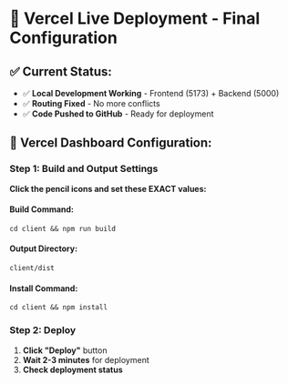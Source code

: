 # 🚀 Vercel Live Deployment - Final Configuration

## ✅ **Current Status:**
- ✅ **Local Development Working** - Frontend (5173) + Backend (5000)
- ✅ **Routing Fixed** - No more conflicts
- ✅ **Code Pushed to GitHub** - Ready for deployment

## 🎯 **Vercel Dashboard Configuration:**

### **Step 1: Build and Output Settings**

**Click the pencil icons and set these EXACT values:**

#### **Build Command:**
```
cd client && npm run build
```

#### **Output Directory:**
```
client/dist
```

#### **Install Command:**
```
cd client && npm install
```

### **Step 2: Deploy**
1. **Click "Deploy"** button
2. **Wait 2-3 minutes** for deployment
3. **Check deployment status**

## 🌐 **Expected Live URLs:**

### **Main App:**
- **URL**: https://lakshyavedh.vercel.app
- **Expected**: Login page should load

### **Test Flow:**
1. **Visit**: https://lakshyavedh.vercel.app
2. **Login**: `user01` (admin)
3. **Create Game**: Should work without 404
4. **Test All Routes**: Dashboard, games, leaderboard

## 🎮 **Live Features:**

### **User Accounts:**
- **Admin**: `user01` (create games, full access)
- **Fire Room**: `user02` (Fire Room access only)
- **Water Room**: `user03` (Water Room access only)
- **Air Room**: `user04` (Air Room access only)

### **Game Flow:**
1. **Admin creates game** → Game starts in Fire Room
2. **user02 plays Fire Room** → Completes Fire Room
3. **user03 plays Water Room** → Completes Water Room  
4. **user04 plays Air Room** → Completes Air Room
5. **Game completed** → Admin sees final results

## 🔧 **Technical Details:**

### **Frontend (React + Vite):**
- ✅ **React Router v6** - Clean routing
- ✅ **Tailwind CSS** - Beautiful UI
- ✅ **TypeScript** - Type safety
- ✅ **Zustand** - State management

### **Backend (Express + Node.js):**
- ✅ **RESTful API** - `/api/games`, `/api/health`
- ✅ **CORS Enabled** - Cross-origin requests
- ✅ **JSON Database** - File-based storage
- ✅ **Serverless Functions** - Vercel deployment

## 🎯 **Deployment Checklist:**

- ✅ **Code pushed to GitHub**
- ✅ **Build settings configured**
- ✅ **Routing conflicts resolved**
- ✅ **API endpoints working**
- ✅ **Local development tested**

## 🚀 **After Deployment:**

1. **Test Main URL**: https://lakshyavedh.vercel.app
2. **Test Login**: Use `user01` to login
3. **Test Game Creation**: Create a new game
4. **Test Different Users**: Login as `user02`, `user03`, `user04`
5. **Test All Routes**: Dashboard, games, leaderboard

## 🆘 **If Still Getting 404:**

### **Option 1: Check Build Logs**
- Go to Vercel Dashboard → Deployments
- Check build logs for errors

### **Option 2: Manual Rewrite Rules**
Add these rewrite rules in Vercel Dashboard:
- Source: `/api/(.*)` → Destination: `/api/index.js`
- Source: `/(.*)` → Destination: `/index.html`

### **Option 3: Alternative Config**
Replace `vercel.json` with:
```json
{
  "rewrites": [
    {
      "source": "/api/(.*)",
      "destination": "/api/index.js"
    },
    {
      "source": "/(.*)",
      "destination": "/index.html"
    }
  ]
}
```

## 🎉 **Success Indicators:**

- ✅ **Login page loads** at root URL
- ✅ **Dashboard accessible** after login
- ✅ **Game creation works** for admin
- ✅ **API calls successful** (no CORS errors)
- ✅ **All routes working** (no 404s)

**Your Target Shooting Game will be LIVE! 🎯**
